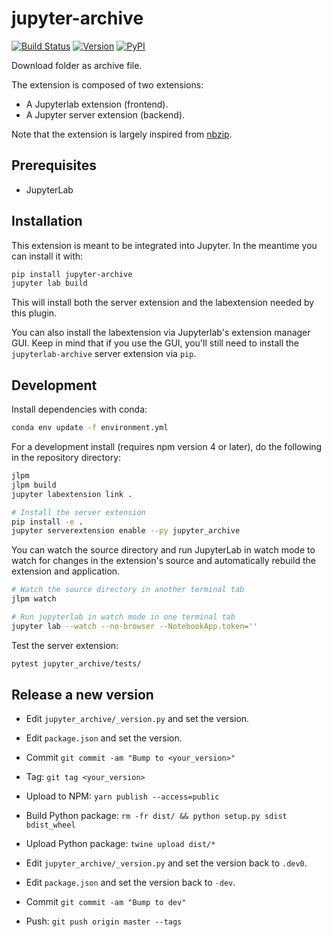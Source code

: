 # jupyter-archive

[![Build Status](https://travis-ci.com/hadim/jupyter-archive.svg?branch=master)](https://travis-ci.com/hadim/jupyter-archive)
[![Version](https://img.shields.io/npm/v/@hadim/jupyter-archive.svg)](https://www.npmjs.com/package/@hadim/jupyter-archive)
[![PyPI](https://img.shields.io/pypi/v/jupyter-archive)](https://pypi.org/project/jupyter-archive/)

Download folder as archive file.

The extension is composed of two extensions:

- A Jupyterlab extension (frontend).
- A Jupyter server extension (backend).

Note that the extension is largely inspired from [nbzip](https://github.com/data-8/nbzip).

## Prerequisites

- JupyterLab

## Installation

This extension is meant to be integrated into Jupyter. In the meantime you can install it with:

```bash
pip install jupyter-archive
jupyter lab build
```

This will install both the server extension and the labextension needed by this plugin.

You can also install the labextension via Jupyterlab's extension manager GUI. Keep in mind that if you use the GUI, you'll still need to install the `jupyterlab-archive` server extension via `pip`.

## Development

Install dependencies with conda:

```bash
conda env update -f environment.yml
```

For a development install (requires npm version 4 or later), do the following in the repository directory:

```bash
jlpm
jlpm build
jupyter labextension link .

# Install the server extension
pip install -e .
jupyter serverextension enable --py jupyter_archive
```

You can watch the source directory and run JupyterLab in watch mode to watch for changes in the extension's source and automatically rebuild the extension and application.

```bash
# Watch the source directory in another terminal tab
jlpm watch

# Run jupyterlab in watch mode in one terminal tab
jupyter lab --watch --no-browser --NotebookApp.token=''
```

Test the server extension:

```bash
pytest jupyter_archive/tests/
```

## Release a new version

- Edit `jupyter_archive/_version.py` and set the version.
- Edit `package.json` and set the version.
- Commit `git commit -am "Bump to <your_version>"`
- Tag: `git tag <your_version>`
- Upload to NPM: `yarn publish --access=public`
- Build Python package: `rm -fr dist/ && python setup.py sdist bdist_wheel`
- Upload Python package: `twine upload dist/*`

- Edit `jupyter_archive/_version.py` and set the version back to `.dev0`.
- Edit `package.json` and set the version back to `-dev`.
- Commit `git commit -am "Bump to dev"`
- Push: `git push origin master --tags`
